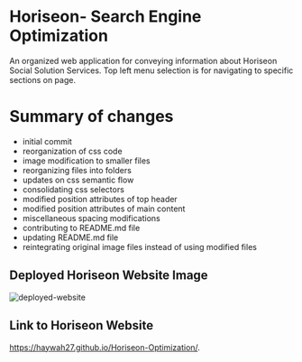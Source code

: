 # Horiseon- Search Engine Optimization
An organized web application for conveying information about Horiseon Social Solution Services.
Top left menu selection is for navigating to specific sections on page.

# Summary of changes
* initial commit
* reorganization of css code
* image modification to smaller files
* reorganizing files into folders
* updates on css semantic flow
* consolidating css selectors
* modified position attributes of top header
* modified position attributes of main content
* miscellaneous spacing modifications
* contributing to README.md file
* updating README.md file
* reintegrating original image files instead of using modified files


## Deployed Horiseon Website Image
<img src="./assets/images/Horiseon-Live-Screenshot.png" alt="deployed-website">

## Link to Horiseon Website
https://haywah27.github.io/Horiseon-Optimization/.
